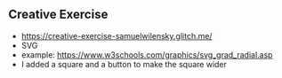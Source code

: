 ## Creative Exercise
- https://creative-exercise-samuelwilensky.glitch.me/
- SVG
- example: https://www.w3schools.com/graphics/svg_grad_radial.asp
- I added a square and a button to make the square wider
